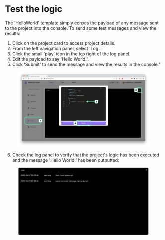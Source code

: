 # Test the logic

The 'HelloWorld' template simply echoes the payload of any message sent to the project into the console. To send some test messages and view the results:

1. Click on the project card to access project details.
2. From the left navigation panel, select 'Log'.
3. Click the small 'play' icon in the top right of the log panel.
4. Edit the payload to say 'Hello World!'.
5. Click 'Submit' to send the message and view the results in the console."

<figure><img src="../.gitbook/assets/image.png" alt=""><figcaption></figcaption></figure>

6. Check the log panel to verify that the project's logic has been executed and the message 'Hello World!' has been outputted:

<figure><img src="../.gitbook/assets/image (10).png" alt=""><figcaption></figcaption></figure>
